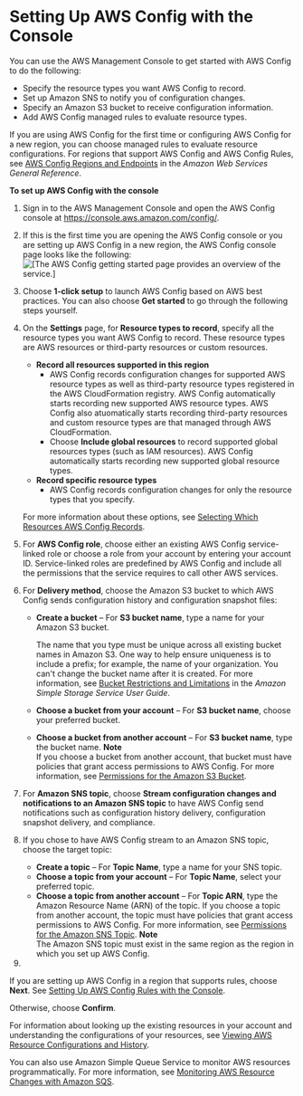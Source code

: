 # Setting Up AWS Config with the Console<a name="gs-console"></a>

You can use the AWS Management Console to get started with AWS Config to do the following: 
+ Specify the resource types you want AWS Config to record\.
+ Set up Amazon SNS to notify you of configuration changes\.
+ Specify an Amazon S3 bucket to receive configuration information\.
+ Add AWS Config managed rules to evaluate resource types\.

If you are using AWS Config for the first time or configuring AWS Config for a new region, you can choose managed rules to evaluate resource configurations\. For regions that support AWS Config and AWS Config Rules, see [AWS Config Regions and Endpoints](https://docs.aws.amazon.com/general/latest/gr/rande.html#awsconfig_region) in the *Amazon Web Services General Reference*\.

**To set up AWS Config with the console**

1. Sign in to the AWS Management Console and open the AWS Config console at [https://console\.aws\.amazon\.com/config/](https://console.aws.amazon.com/config/)\.

1. If this is the first time you are opening the AWS Config console or you are setting up AWS Config in a new region, the AWS Config console page looks like the following:   
![\[The AWS Config getting started page provides an overview of the service.\]](http://docs.aws.amazon.com/config/latest/developerguide/images/welcome.png)

1. Choose **1\-click setup** to launch AWS Config based on AWS best practices\. You can also choose **Get started** to go through the following steps yourself\.

1. On the **Settings** page, for **Resource types to record**, specify all the resource types you want AWS Config to record\. These resource types are AWS resources or third\-party resources or custom resources\.
   + **Record all resources supported in this region**
     + AWS Config records configuration changes for supported AWS resource types as well as third\-party resource types registered in the AWS CloudFormation registry\. AWS Config automatically starts recording new supported AWS resource types\. AWS Config also atuomatically starts recording third\-party resources and custom resource types are that managed through AWS CloudFormation\.
     + Choose **Include global resources** to record supported global resources types \(such as IAM resources\)\. AWS Config automatically starts recording new supported global resource types\.
   + **Record specific resource types**
     + AWS Config records configuration changes for only the resource types that you specify\.

   For more information about these options, see [Selecting Which Resources AWS Config Records](select-resources.md)\.

1. For **AWS Config role**, choose either an existing AWS Config service\-linked role or choose a role from your account by entering your account ID\. Service\-linked roles are predefined by AWS Config and include all the permissions that the service requires to call other AWS services\.

1. For **Delivery method**, choose the Amazon S3 bucket to which AWS Config sends configuration history and configuration snapshot files:
   + **Create a bucket** – For **S3 bucket name**, type a name for your Amazon S3 bucket\. 

     The name that you type must be unique across all existing bucket names in Amazon S3\. One way to help ensure uniqueness is to include a prefix; for example, the name of your organization\. You can't change the bucket name after it is created\. For more information, see [Bucket Restrictions and Limitations](https://docs.aws.amazon.com/AmazonS3/latest/dev/BucketRestrictions.html) in the *Amazon Simple Storage Service User Guide*\. 
   + **Choose a bucket from your account** – For **S3 bucket name**, choose your preferred bucket\.
   + **Choose a bucket from another account** – For **S3 bucket name**, type the bucket name\.
**Note**  
If you choose a bucket from another account, that bucket must have policies that grant access permissions to AWS Config\. For more information, see [Permissions for the Amazon S3 Bucket](s3-bucket-policy.md)\.

1. For **Amazon SNS topic**, choose **Stream configuration changes and notifications to an Amazon SNS topic** to have AWS Config send notifications such as configuration history delivery, configuration snapshot delivery, and compliance\. 

1. If you chose to have AWS Config stream to an Amazon SNS topic, choose the target topic:
   + **Create a topic** – For **Topic Name**, type a name for your SNS topic\.
   + **Choose a topic from your account** – For **Topic Name**, select your preferred topic\.
   + **Choose a topic from another account** – For **Topic ARN**, type the Amazon Resource Name \(ARN\) of the topic\. If you choose a topic from another account, the topic must have policies that grant access permissions to AWS Config\. For more information, see [Permissions for the Amazon SNS Topic](sns-topic-policy.md)\.
**Note**  
The Amazon SNS topic must exist in the same region as the region in which you set up AWS Config\.

1. 

   If you are setting up AWS Config in a region that supports rules, choose **Next**\. See [Setting Up AWS Config Rules with the Console](setting-up-aws-config-rules-with-console.md)\. 

   Otherwise, choose **Confirm**\.

For information about looking up the existing resources in your account and understanding the configurations of your resources, see [Viewing AWS Resource Configurations and History](view-manage-resource.md)\.

You can also use Amazon Simple Queue Service to monitor AWS resources programmatically\. For more information, see [Monitoring AWS Resource Changes with Amazon SQS](security-logging-and-monitoring.md#monitor-resource-changes)\.